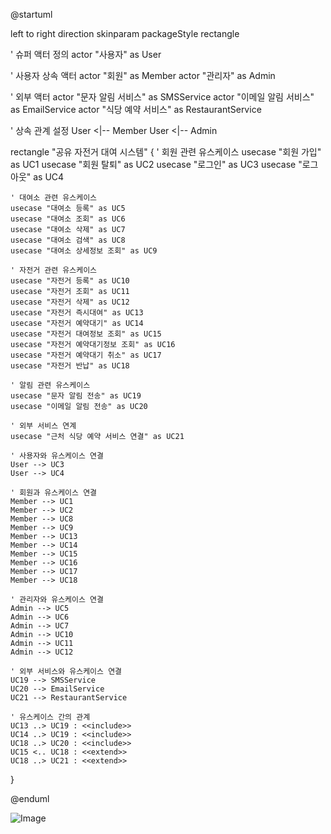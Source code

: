 @startuml

left to right direction
skinparam packageStyle rectangle

' 슈퍼 액터 정의
actor "사용자" as User

' 사용자 상속 액터
actor "회원" as Member
actor "관리자" as Admin

' 외부 액터
actor "문자 알림 서비스" as SMSService
actor "이메일 알림 서비스" as EmailService
actor "식당 예약 서비스" as RestaurantService

' 상속 관계 설정
User <|-- Member
User <|-- Admin

rectangle "공유 자전거 대여 시스템" {
    ' 회원 관련 유스케이스
    usecase "회원 가입" as UC1
    usecase "회원 탈퇴" as UC2
    usecase "로그인" as UC3
    usecase "로그아웃" as UC4
    
    ' 대여소 관련 유스케이스
    usecase "대여소 등록" as UC5
    usecase "대여소 조회" as UC6
    usecase "대여소 삭제" as UC7
    usecase "대여소 검색" as UC8
    usecase "대여소 상세정보 조회" as UC9
    
    ' 자전거 관련 유스케이스
    usecase "자전거 등록" as UC10
    usecase "자전거 조회" as UC11
    usecase "자전거 삭제" as UC12
    usecase "자전거 즉시대여" as UC13
    usecase "자전거 예약대기" as UC14
    usecase "자전거 대여정보 조회" as UC15
    usecase "자전거 예약대기정보 조회" as UC16
    usecase "자전거 예약대기 취소" as UC17
    usecase "자전거 반납" as UC18
    
    ' 알림 관련 유스케이스
    usecase "문자 알림 전송" as UC19
    usecase "이메일 알림 전송" as UC20
    
    ' 외부 서비스 연계
    usecase "근처 식당 예약 서비스 연결" as UC21
    
    ' 사용자와 유스케이스 연결
    User --> UC3
    User --> UC4
    
    ' 회원과 유스케이스 연결
    Member --> UC1
    Member --> UC2
    Member --> UC8
    Member --> UC9
    Member --> UC13
    Member --> UC14
    Member --> UC15
    Member --> UC16
    Member --> UC17
    Member --> UC18
    
    ' 관리자와 유스케이스 연결
    Admin --> UC5
    Admin --> UC6
    Admin --> UC7
    Admin --> UC10
    Admin --> UC11
    Admin --> UC12
    
    ' 외부 서비스와 유스케이스 연결
    UC19 --> SMSService
    UC20 --> EmailService
    UC21 --> RestaurantService
    
    ' 유스케이스 간의 관계
    UC13 ..> UC19 : <<include>>
    UC14 ..> UC19 : <<include>>
    UC18 ..> UC20 : <<include>>
    UC15 <.. UC18 : <<extend>>
    UC18 ..> UC21 : <<extend>>
}

@enduml




![Image](https://github.com/user-attachments/assets/7edd5efc-2f62-4ebe-bf63-ceb970a12193)
